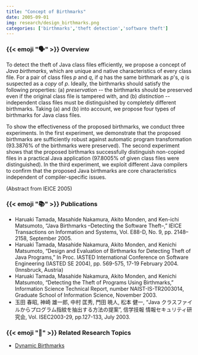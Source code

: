 ```yaml
---
title: "Concept of Birthmarks"
date: 2005-09-01
img: research/design_birthmarks.png
categories: ['birthmarks','theft detection','software theft']
---
```


### {{< emoji ":speaking_head:" >}} Overview

To detect the theft of Java class files efficiently, we propose a concept of *Java birthmarks*, which are unique and native characteristics of every class file.
For a pair of class files $p$ and $q$, if $q$ has the same birthmark as $p$'s, $q$ is suspected as a *copy* of $p$.
Ideally, the birthmarks should satisfy the following properties: (a) *preservation* -- the birthmarks should be preserved even if the original class file is tampered with, and (b) *distinction* -- independent class files must be distinguished by completely different birthmarks.
Taking (a) and (b) into account, we propose four types of birthmarks for Java class files.

To show the effectiveness of the proposed birthmarks, we conduct three experiments.
In the first experiment, we demonstrate that the proposed birthmarks are sufficiently robust against automatic program transformation (93.3876\% of the birthmarks were preserved).
The second experiment shows that the proposed birthmarks successfully distinguish non-copied files in a practical Java application (97.8005\% of given class files were distinguished).
In the third experiment, we exploit different Java compilers to confirm that the proposed Java birthmarks are core characteristics independent of compiler-specific issues.

(Abstract from IEICE 2005)


### {{< emoji ":books:" >}} Publications

* Haruaki Tamada, Masahide Nakamura, Akito Monden, and Ken-ichi Matsumoto, “Java Birthmarks –Detecting the Software Theft–,” IEICE Transactions on Information and Systems, Vol. E88-D, No. 9, pp. 2148–2158, September 2005.
* Haruaki Tamada, Masahide Nakamura, Akito Monden, and Kenichi Matsumoto, “Design and Evaluation of Birthmarks for Detecting Theft of Java Programs,” In Proc. IASTED International Conference on Software Engineering (IASTED SE 2004), pp. 569-575, 17-19 February 2004. (Innsbruck, Austria)
* Haruaki Tamada, Masahide Nakamura, Akito Monden, and Kenichi Matsumoto, “Detecting the Theft of Programs Using Birthmarks,” Information Science Technical Report, number NAIST-IS-TR2003014, Graduate School of Information Science, November 2003.
* 玉田 春昭, 神崎 雄一郎, 中村 匡秀, 門田 暁人, 松本 健一, “Java クラスファイルからプログラム指紋を抽出する方法の提案”, 信学技報 情報セキュリティ研究会, Vol. ISEC2003-29, pp.127-133, July 2003.


### {{< emoji ":handshake:" >}} Related Research Topics

* [Dynamic Birthmarks](../dynamic_birthmarks)
